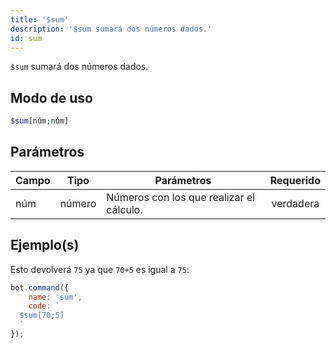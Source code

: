 ```yaml
---
title: '$sum'
description: '$sum sumará dos números dados.'
id: sum
---
```


`$sum` sumará dos números dados.

## Modo de uso

```php
$sum[núm;núm]
```

## Parámetros

| Campo | Tipo   | Parámetros                               | Requerido |
| ----- | ------ | ---------------------------------------- |:---------:|
| núm   | número | Números con los que realizar el cálculo. | verdadera |

## Ejemplo(s)

Esto devolverá `75` ya que `70+5` es igual a `75`:

```javascript
bot.command({
    name: 'sum',
    code: `
  $sum[70;5]
  `
});
```